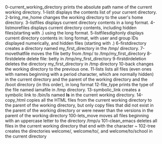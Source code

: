  0-current_working_directory prints the absolute path name of the current working directory.
 1-listit displays the contents list of your current directory.
 2-bring_me_home changes the working directory to the user's home directory.
 3-listfiles displays current directory contents in a long format.
 4-listmorefiles displays current directory contents, including hidden files(starting with .) using the long format.
 5-listfilesdigitonly displays current directory contents in: long format, with user and group IDs displayed numerically, and hidden files (starting with .)
 6-firstdirectory creates a directory named my_first_directory in the /tmp/ directory. 
 7-movethatfile moves the file betty from /tmp/ to /tmp/my_first_directory
 8-firstdelete delete file: betty in /tmp/my_first_directory
 9-firstdirdeletion deletes the directory my_first_directory in /tmp directory
 10-back changes the working directory to the previous one.
 11-lists lists all files (even ones with names beginning with a period character, which are normally hidden) in the current directory and the parent of the working directory and the /boot directory (in this order), in long format
 12-file_type prints the type of the file named iamafile in /tmp directory.
 13-symbolic_link creates a symbolic link to /bin/ls named __ls__ in the current working directory.
 14-copy_html copies all the HTML files from the current working directory to the parent of the working directory, but only copy files that did not exist in the parent of the working directory or were newer than the versions in the parent of the working directory
 100-lets_move moves all files beginning with an uppercase letter to the directory /tmp/u
 101-clean_emacs deletes all files in the current working directory that end with the character ~
 102-tree creates the directories welcome/, welcome/to/, and welcome/to/school in the current directory   
